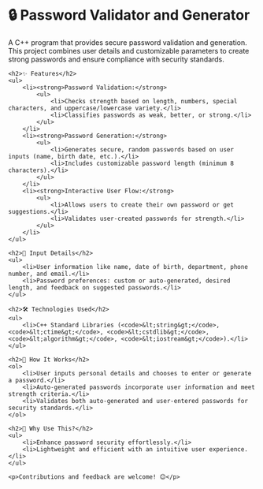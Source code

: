 <!DOCTYPE html>
<html lang="en">
<head>
    <meta charset="UTF-8">
    <meta name="viewport" content="width=device-width, initial-scale=1.0">
    <title>Password Validator and Generator</title>
</head>
<body>
    <h1>🔒 Password Validator and Generator</h1>
    <p>A C++ program that provides secure password validation and generation. This project combines user details and customizable parameters to create strong passwords and ensure compliance with security standards.</p>

    <h2>✨ Features</h2>
    <ul>
        <li><strong>Password Validation:</strong>
            <ul>
                <li>Checks strength based on length, numbers, special characters, and uppercase/lowercase variety.</li>
                <li>Classifies passwords as weak, better, or strong.</li>
            </ul>
        </li>
        <li><strong>Password Generation:</strong>
            <ul>
                <li>Generates secure, random passwords based on user inputs (name, birth date, etc.).</li>
                <li>Includes customizable password length (minimum 8 characters).</li>
            </ul>
        </li>
        <li><strong>Interactive User Flow:</strong>
            <ul>
                <li>Allows users to create their own password or get suggestions.</li>
                <li>Validates user-created passwords for strength.</li>
            </ul>
        </li>
    </ul>

    <h2>📝 Input Details</h2>
    <ul>
        <li>User information like name, date of birth, department, phone number, and email.</li>
        <li>Password preferences: custom or auto-generated, desired length, and feedback on suggested passwords.</li>
    </ul>

    <h2>🛠️ Technologies Used</h2>
    <ul>
        <li>C++ Standard Libraries (<code>&lt;string&gt;</code>, <code>&lt;ctime&gt;</code>, <code>&lt;cstdlib&gt;</code>, <code>&lt;algorithm&gt;</code>, <code>&lt;iostream&gt;</code>).</li>
    </ul>

    <h2>🚀 How It Works</h2>
    <ol>
        <li>User inputs personal details and chooses to enter or generate a password.</li>
        <li>Auto-generated passwords incorporate user information and meet strength criteria.</li>
        <li>Validates both auto-generated and user-entered passwords for security standards.</li>
    </ol>

    <h2>🤔 Why Use This?</h2>
    <ul>
        <li>Enhance password security effortlessly.</li>
        <li>Lightweight and efficient with an intuitive user experience.</li>
    </ul>

    <p>Contributions and feedback are welcome! 😊</p>
</body>
</html>
